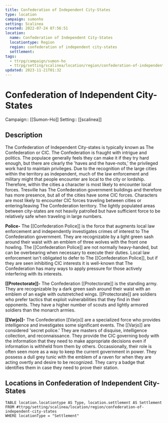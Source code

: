```yaml
---
title: Confederation of Independent City-States
type: location
campaign: sumonho
setting: Scalinea
created: 2022-07-24 07:56:51
location:
  name: Confederation of Independent City-States
  locationtype: Region
  region: confederation of independent city-states
  settlement: 
tags:
  - ttrpg/campaign/sumon-ho
  - ttrpg/setting/scalinea/location/region/confederation-of-independent-city-states
updated: 2023-11-21T01:32
---
```

# Confederation of Independent City-States

Campaign:: [[Sumon-Ho]]
Setting:: [[scalinea]]

## Description

The Confederation of Independent City-states is typically known as The Confederation or CIC. The Confederation is fraught with intrigue and politics. The populace generally feels they can make it if they try hard enough, but there are clearly the 'haves and the have-nots,' the privileged work hard to maintain privileges. Due to the recognition of the large cities within the territory as independent, much of the law enforcement and military might that people encounter are local to the city or lordship. Therefore, within the cities a character is most likely to encounter local forces. Tresville has The Confederation government buildings and therefore has more presence, but all of the cities have some CIC forces. Characters are most likely to encounter CIC forces traveling between cities or entering/leaving The Confederation territory. The lightly populated areas between city-states are not heavily patrolled but have sufficient force to be relatively safe when traveling in large numbers.

**Police-** The [[Confederation Police]] is the force that augments local law enforcement and independently investigates crimes of interest to The Confederation government. They are recognizable by a light green sash around their waist with an emblem of three wolves with the front one howling. The [[Confederation Police]] are not normally heavy-handed, but can be overbearing when necessary to execute their duties. Local law enforcement isn't obligated to defer to The [[Confederation Police]], but if they are seen inhibiting CIC interests it is well-known that The Confederation has many ways to apply pressure for those actively interfering with its interests.

**[[Protectorate]]-** The Confederation [[Protectorate]] is the standing army. They are recognizable by a dark green sash around their waist with an emblem of an eagle with outstretched wings. [[Protectorate]] are soldiers who prefer tactics that exploit vulnerabilities that they find in their opponents. They have a higher number of scouts and lightly armored soldiers than the monarch armies.

**[[Varjo]]-** The Confederation [[Varjo]] are a specialized force who provides intelligence and investigates some significant events. The [[Varjo]] are considered 'secret police.' They are masters of disquise, intelligence collection, and reconnaissance. They provide the CIC governing body with the information that they need to make appropriate decisions even if information is withheld from them by others. Occassionally, their role is often seen more as a way to keep the current government in power. They possess a dull grey tunic with the emblem of a raven for when they are acting overtly and desire to be recognized. They carry a badge that identifies them in case they need to prove their station.

## Locations in Confederation of Independent City-States

```dataview
TABLE location.locationtype AS Type, location.settlement AS Settlement FROM #ttrpg/setting/scalinea/location/region/confederation-of-independent-city-states
WHERE locationType = "Settlement"
```
